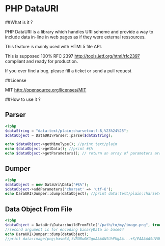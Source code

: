 PHP DataURI
============

##What is it ?

PHP DataURI is  a library which handles URI scheme and provide a way to include
data in-line in web pages as if they were external ressources.

This feature is mainly used with HTML5 file API.

This is supposed 100% RFC 2397 http://tools.ietf.org/html/rfc2397 compliant and ready for production.
 
If you ever find a bug, please fill a ticket or send a pull request.

##License 

MIT http://opensource.org/licenses/MIT


##How to use it ?


Parser
-------

```php
<?php
$dataString = "data:text/plain;charset=utf-8,%23%24%25";
$dataObject = DataURI\Parser::parse($dataString);

echo $dataObject->getMimeType(); //print text/plain
echo $dataObject->getData(); //print #$%
echo $dataObject->getParameters(); // return an array of parameters array('charset' => 'utf-8')

```


Dumper
------

```php
<?php
$dataObject = new DataUri\Data("#$%");
$dataObject->addParameters('charset' => 'utf-8');
echo DaraURI\Dumper::dump(dataObject); //print data:text/plain;charset=utf-8,%23%24%25

```

Data Object From File
---------------------

```php
<?php
$dataObject = DataUri\Data::buildFromFile("/path/to/my/image.png", true);
//second argument is for encoding binaryData in base64
echo DaraURI\Dumper::dump(dataObject); 
//print data:image/png;base64,iVBORw0KGgoAAAANSUhEUgAA...+S/EAAAAASUVORK5CYII=

```

